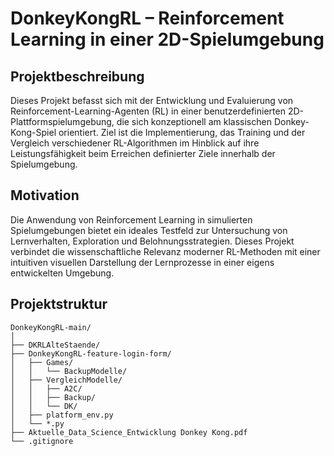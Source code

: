 # DonkeyKongRL – Reinforcement Learning in einer 2D-Spielumgebung

## Projektbeschreibung

Dieses Projekt befasst sich mit der Entwicklung und Evaluierung von Reinforcement-Learning-Agenten (RL) in einer benutzerdefinierten 2D-Plattformspielumgebung, die sich konzeptionell am klassischen Donkey-Kong-Spiel orientiert. Ziel ist die Implementierung, das Training und der Vergleich verschiedener RL-Algorithmen im Hinblick auf ihre Leistungsfähigkeit beim Erreichen definierter Ziele innerhalb der Spielumgebung.

## Motivation

Die Anwendung von Reinforcement Learning in simulierten Spielumgebungen bietet ein ideales Testfeld zur Untersuchung von Lernverhalten, Exploration und Belohnungsstrategien. Dieses Projekt verbindet die wissenschaftliche Relevanz moderner RL-Methoden mit einer intuitiven visuellen Darstellung der Lernprozesse in einer eigens entwickelten Umgebung.

## Projektstruktur

```plaintext
DonkeyKongRL-main/
│
├── DKRLAlteStaende/                         
├── DonkeyKongRL-feature-login-form/
│   ├── Games/
│   │   └── BackupModelle/                   
│   ├── VergleichModelle/
│   │   ├── A2C/                             
│   │   ├── Backup/                          
│   │   └── DK/                              
│   ├── platform_env.py                      
│   └── *.py                                 
├── Aktuelle_Data_Science_Entwicklung Donkey Kong.pdf
└── .gitignore
```
